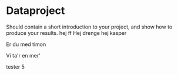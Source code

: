# Dataproject

Should contain a short introduction to your project, and show how to produce your results.
hej
ff
Hej drenge
hej kasper 

Er du med timon 

Vi ta'r en mer'

tester 5
